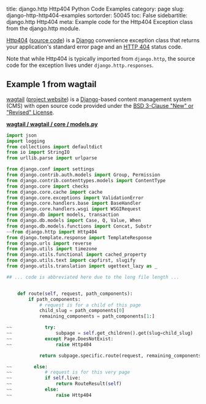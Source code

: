 title: django.http Http404 Python Code Examples
category: page
slug: django-http-http404-examples
sortorder: 50045
toc: False
sidebartitle: django.http Http404
meta: Example code for the Http404 Exception class from the django.http module.


[Http404](https://docs.djangoproject.com/en/dev/topics/http/views/#the-http404-exception)
([source code](https://github.com/django/django/blob/master/django/http/response.py))
is a [Django](/django.html) convenience exception class that returns 
your application's standard error page and an 
[HTTP 404](https://www.w3.org/Protocols/rfc2616/rfc2616-sec10.html) status
code.

Note that while Http404 is typically imported from `django.http`, the
source code for the exception lives under `django.http.responses`.


## Example 1 from wagtail
[wagtail](https://github.com/wagtail/wagtail)
([project website](https://wagtail.io/)) is a 
[Django](/django.html)-based content management system (CMS) with 
open source code provided under the 
[BSD 3-Clause "New" or "Revised" License](https://github.com/wagtail/wagtail/blob/master/LICENSE).

[**wagtail / wagtail / core / models.py**](https://github.com/wagtail/wagtail/blob/master/wagtail/core/models.py)

```python
import json
import logging
from collections import defaultdict
from io import StringIO
from urllib.parse import urlparse

from django.conf import settings
from django.contrib.auth.models import Group, Permission
from django.contrib.contenttypes.models import ContentType
from django.core import checks
from django.core.cache import cache
from django.core.exceptions import ValidationError
from django.core.handlers.base import BaseHandler
from django.core.handlers.wsgi import WSGIRequest
from django.db import models, transaction
from django.db.models import Case, Q, Value, When
from django.db.models.functions import Concat, Substr
~~from django.http import Http404
from django.template.response import TemplateResponse
from django.urls import reverse
from django.utils import timezone
from django.utils.functional import cached_property
from django.utils.text import capfirst, slugify
from django.utils.translation import ugettext_lazy as _

## ... code is abbreviated here due to the long file length ...


    def route(self, request, path_components):
        if path_components:
            # request is for a child of this page
            child_slug = path_components[0]
            remaining_components = path_components[1:]

~~            try:
~~                subpage = self.get_children().get(slug=child_slug)
~~            except Page.DoesNotExist:
~~                raise Http404

            return subpage.specific.route(request, remaining_components)

~~        else:
~~            # request is for this very page
~~            if self.live:
~~                return RouteResult(self)
~~            else:
~~                raise Http404

```
